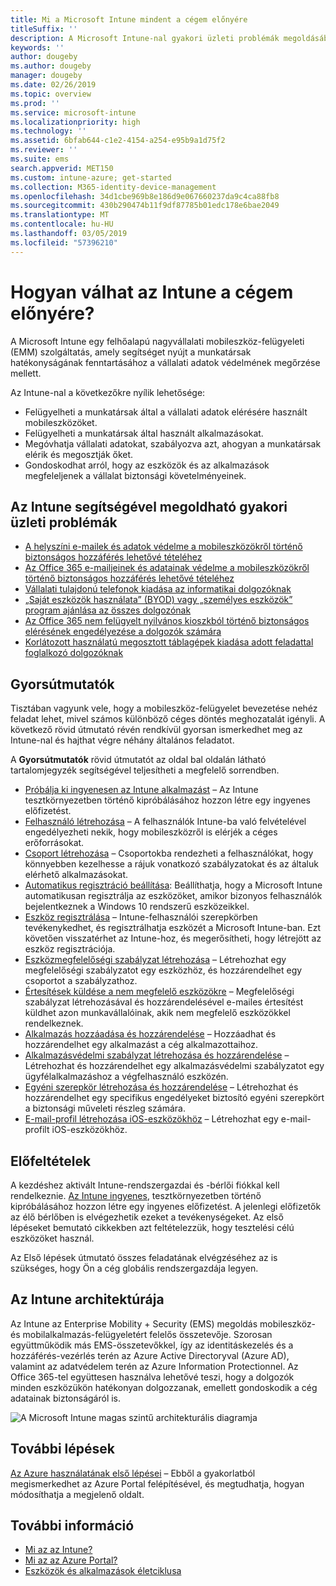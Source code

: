 ```yaml
---
title: Mi a Microsoft Intune mindent a cégem előnyére
titleSuffix: ''
description: A Microsoft Intune-nal gyakori üzleti problémák megoldásában.
keywords: ''
author: dougeby
ms.author: dougeby
manager: dougeby
ms.date: 02/26/2019
ms.topic: overview
ms.prod: ''
ms.service: microsoft-intune
ms.localizationpriority: high
ms.technology: ''
ms.assetid: 6bfab644-c1e2-4154-a254-e95b9a1d75f2
ms.reviewer: ''
ms.suite: ems
search.appverid: MET150
ms.custom: intune-azure; get-started
ms.collection: M365-identity-device-management
ms.openlocfilehash: 34d1cbe969b8e186d9e067660237da9c4ca88fb8
ms.sourcegitcommit: 430b290474b11f9df87785b01edc178e6bae2049
ms.translationtype: MT
ms.contentlocale: hu-HU
ms.lasthandoff: 03/05/2019
ms.locfileid: "57396210"
---
```

# <a name="what-can-intune-do-for-my-company"></a>Hogyan válhat az Intune a cégem előnyére?
A Microsoft Intune egy felhőalapú nagyvállalati mobileszköz-felügyeleti (EMM) szolgáltatás, amely segítséget nyújt a munkatársak hatékonyságának fenntartásához a vállalati adatok védelmének megőrzése mellett.

Az Intune-nal a következőkre nyílik lehetősége:

- Felügyelheti a munkatársak által a vállalati adatok elérésére használt mobileszközöket.
- Felügyelheti a munkatársak által használt alkalmazásokat.
- Megóvhatja vállalati adatokat, szabályozva azt, ahogyan a munkatársak elérik és megosztják őket.
- Gondoskodhat arról, hogy az eszközök és az alkalmazások megfeleljenek a vállalat biztonsági követelményeinek.

## <a name="common-business-problems-that-intune-helps-solve"></a>Az Intune segítségével megoldható gyakori üzleti problémák

* [A helyszíni e-mailek és adatok védelme a mobileszközökről történő biztonságos hozzáférés lehetővé tételéhez](common-scenarios.md#protecting-your-on-premises-email-and-data-so-it-can-be-safely-accessed-by-mobile-devices)
* [Az Office 365 e-mailjeinek és adatainak védelme a mobileszközökről történő biztonságos hozzáférés lehetővé tételéhez](common-scenarios.md#protecting-your-office-365-email-and-data-so-it-can-be-safely-accessed-by-mobile-devices)
* [Vállalati tulajdonú telefonok kiadása az informatikai dolgozóknak](common-scenarios.md#issue-corporate-owned-phones-to-your-employees)
* [„Saját eszközök használata” (BYOD) vagy „személyes eszközök” program ajánlása az összes dolgozónak](common-scenarios.md#offer-a-bring-your-own-device-program-to-all-employees)
* [Az Office 365 nem felügyelt nyilvános kioszkból történő biztonságos elérésének engedélyezése a dolgozók számára](common-scenarios.md#enable-your-employees-to-securely-access-office-365-from-an-unmanaged-public-kiosk)
* [Korlátozott használatú megosztott táblagépek kiadása adott feladattal foglalkozó dolgozóknak](common-scenarios.md#issue-limited-use-shared-tablets-to-your-employees)

## <a name="quickstarts"></a>Gyorsútmutatók

Tisztában vagyunk vele, hogy a mobileszköz-felügyelet bevezetése nehéz feladat lehet, mivel számos különböző céges döntés meghozatalát igényli. A következő rövid útmutató révén rendkívül gyorsan ismerkedhet meg az Intune-nal és hajthat végre néhány általános feladatot.

A **Gyorsútmutatók** rövid útmutatót az oldal bal oldalán látható tartalomjegyzék segítségével teljesítheti a megfelelő sorrendben.

- [Próbálja ki ingyenesen az Intune alkalmazást](free-trial-sign-up.md) – Az Intune tesztkörnyezetben történő kipróbálásához hozzon létre egy ingyenes előfizetést.    
- [Felhasználó létrehozása](quickstart-create-user.md) – A felhasználók Intune-ba való felvételével engedélyezheti nekik, hogy mobileszközről is elérjék a céges erőforrásokat.
- [Csoport létrehozása](quickstart-create-group.md) – Csoportokba rendezheti a felhasználókat, hogy könnyebben kezelhesse a rájuk vonatkozó szabályzatokat és az általuk elérhető alkalmazásokat.
- [Automatikus regisztráció beállítása](quickstart-setup-auto-enrollment.md): Beállíthatja, hogy a Microsoft Intune automatikusan regisztrálja az eszközöket, amikor bizonyos felhasználók bejelentkeznek a Windows 10 rendszerű eszközeikkel.
- [Eszköz regisztrálása](quickstart-enroll-windows-device.md) – Intune-felhasználói szerepkörben tevékenykedhet, és regisztrálhatja eszközét a Microsoft Intune-ban. Ezt követően visszatérhet az Intune-hoz, és megerősítheti, hogy létrejött az eszköz regisztrációja.
- [Eszközmegfelelőségi szabályzat létrehozása](quickstart-set-password-length-android.md) – Létrehozhat egy megfelelőségi szabályzatot egy eszközhöz, és hozzárendelhet egy csoportot a szabályzathoz.
- [Értesítések küldése a nem megfelelő eszközökre](quickstart-send-notification.md) – Megfelelőségi szabályzat létrehozásával és hozzárendelésével e-mailes értesítést küldhet azon munkavállalóinak, akik nem megfelelő eszközökkel rendelkeznek.
- [Alkalmazás hozzáadása és hozzárendelése](quickstart-add-assign-app.md) – Hozzáadhat és hozzárendelhet egy alkalmazást a cég alkalmazottaihoz.
- [Alkalmazásvédelmi szabályzat létrehozása és hozzárendelése](quickstart-create-assign-app-policy.md) – Létrehozhat és hozzárendelhet egy alkalmazásvédelmi szabályzatot egy ügyfélalkalmazáshoz a végfelhasználó eszközén.
- [Egyéni szerepkör létrehozása és hozzárendelése](quickstart-create-custom-role.md) – Létrehozhat és hozzárendelhet egy specifikus engedélyeket biztosító egyéni szerepkört a biztonsági műveleti részleg számára. 
- [E-mail-profil létrehozása iOS-eszközökhöz](quickstart-email-profile.md) – Létrehozhat egy e-mail-profilt iOS-eszközökhöz.

## <a name="prerequisites"></a>Előfeltételek

A kezdéshez aktivált Intune-rendszergazdai és -bérlői fiókkal kell rendelkeznie. [Az Intune ingyenes](free-trial-sign-up.md), tesztkörnyezetben történő kipróbálásához hozzon létre egy ingyenes előfizetést. A jelenlegi előfizetők az élő bérlőben is elvégezhetik ezeket a tevékenységeket. Az első lépéseket bemutató cikkekben azt feltételezzük, hogy tesztelési célú eszközöket használ.

Az Első lépések útmutató összes feladatának elvégzéséhez az is szükséges, hogy Ön a cég globális rendszergazdája legyen.

## <a name="intune-architecture"></a>Az Intune architektúrája

Az Intune az Enterprise Mobility + Security (EMS) megoldás mobileszköz- és mobilalkalmazás-felügyeletért felelős összetevője. Szorosan együttműködik más EMS-összetevőkkel, így az identitáskezelés és a hozzáférés-vezérlés terén az Azure Active Directoryval (Azure AD), valamint az adatvédelem terén az Azure Information Protectionnel. Az Office 365-tel együttesen használva lehetővé teszi, hogy a dolgozók minden eszközükön hatékonyan dolgozzanak, emellett gondoskodik a cég adatainak biztonságáról is.

![A Microsoft Intune magas szintű architekturális diagramja](/intune/media/intunearchitecture.svg)

## <a name="next-steps"></a>További lépések

[Az Azure használatának első lépései](get-started-azure.md) – Ebből a gyakorlatból megismerkedhet az Azure Portal felépítésével, és megtudhatja, hogyan módosíthatja a megjelenő oldalt.

## <a name="learn-more"></a>További információ

* [Mi az az Intune?](introduction-intune.md)
* [Mi az az Azure Portal?](what-is-intune.md)
* [Eszközök és alkalmazások életciklusa](introduction-device-app-lifecycles.md)
